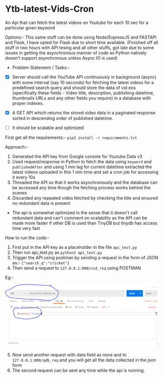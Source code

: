 # Ytb-latest-Vids-Cron
An Api that can fetch the latest videos on Youtube for each 10 sec for a particular given keyword

Options:- This same stuff can be done using Node/ExpressJS and FASTAPI and Flask, I have opted for Flask due to short time available. (Finished off all stuff in two hours with API tesing and all other stuffs, got late due to some issues in getting the asynchronous manner of code as Python natively doesn't support asynchronous unless Async IO is used)

* Problem Statement / Tasks:- 

- [x] Server should call the YouTube API continuously in background (async) with some interval (say 10 seconds) for fetching the latest videos for a predefined search query and should store the data of vid eos (specifically these fields - Video title, description, publishing datetime, thumbnails URLs and any other fields you require) in a database with proper indexes.

- [x] A GET API which returns the stored video data in a paginated response sorted in descending order of published datetime.

- [ ] It should be scalable and optimized 

First get all the requirements:- `pip3 install -r requirements.txt`

Approach:- 

1. Generated the API key from Google console for Youtube Data v3
2. Used request/response in Python to fetch the data using `keyword` and `publishedAfter` and using 1 min lag for current datetime extracted the latest videos uploaded in this 1 min time and set a cron job for accessing it every 10s
3. Threaded the API so that it works asynchronously and the database can be accessed any time though the fetching process works behind the scenes
4. Discarded any repeated video fetched by checking the title and ensured no redundant data is present

* The api is somewhat optimized in the sense that it doesn't call redundant data and can't comment on scalability as the API can be made more faster if other DB is used than TinyDB but tinydb has access time very fast

How to run the code:- 

1. First put in the API key as a placeholder in the file `api_test.py`
2. Then run api_test.py as `python3 api_test.py`
3. Trigger the API using postman by sending a request in the form of JSON as:- `{"search_q":"cricket"}`
4. Then send a request to `127.0.0.1:800/vid_req` using POSTMAN

Eg:- 

![](https://github.com/dubesar/Ytb-latest-Vids-Cron/blob/main/picture.PNG?raw=true)

5. Now send another request with data field as none and to `127.0.0.1:800/qdb_req` and you will get all the data collected in the json form
6. The second request can be sent any time while the api is running.



